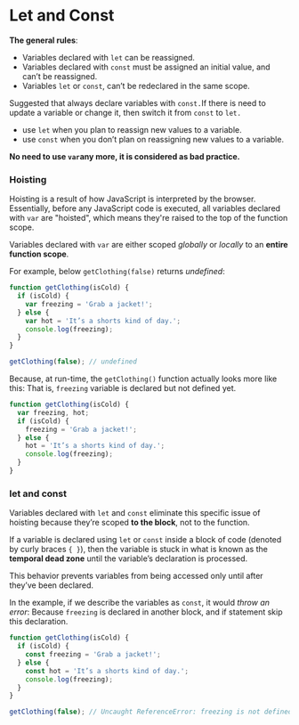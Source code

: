 # Let and Const

**The general rules**: 

* Variables declared with `let` can be reassigned.
* Variables declared with `const` must be assigned an initial value, and can’t be reassigned.
* Variables `let` or `const`, can’t be redeclared in the same scope.

Suggested that always declare variables with `const.`If there is need to update a variable or change it, then switch it from `const` to `let.`

* use `let` when you plan to reassign new values to a variable.
* use `const` when you don’t plan on reassigning new values to a variable.

**No need to use `var`any more, it is considered as bad practice.**

### Hoisting

Hoisting is a result of how JavaScript is interpreted by the browser. Essentially, before any JavaScript code is executed, all variables declared with `var` are "hoisted", which means they're raised to the top of the function scope. 

Variables declared with `var` are either scoped _globally_ or _locally_ to an **entire function scope**.

For example, below `getClothing(false)` returns _undefined_:

```javascript
function getClothing(isCold) {
  if (isCold) {
    var freezing = 'Grab a jacket!';
  } else {
    var hot = 'It’s a shorts kind of day.';
    console.log(freezing);
  }
}

getClothing(false); // undefined
```

Because, at run-time, the `getClothing()` function actually looks more like this: That is, `freezing` variable is declared but not defined yet.

```javascript
function getClothing(isCold) {
  var freezing, hot;
  if (isCold) {
    freezing = 'Grab a jacket!';
  } else {
    hot = 'It’s a shorts kind of day.';
    console.log(freezing);
  }
}
```

### 

### let and const

Variables declared with `let` and `const` eliminate this specific issue of hoisting because they’re scoped **to the block**, not to the function. 

If a variable is declared using `let` or `const` inside a block of code \(denoted by curly braces `{ }`\), then the variable is stuck in what is known as the **temporal dead zone** until the variable’s declaration is processed. 

This behavior prevents variables from being accessed only until after they’ve been declared.

In the example, if we describe the variables as `const`, it would _throw an error_: Because `freezing` is declared in another block, and if statement skip this declaration.

```javascript
function getClothing(isCold) {
  if (isCold) {
    const freezing = 'Grab a jacket!';
  } else {
    const hot = 'It’s a shorts kind of day.';
    console.log(freezing);
  }
}

getClothing(false); // Uncaught ReferenceError: freezing is not defined
```

